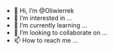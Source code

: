 - 👋 Hi, I’m @Oliwierrek
- 👀 I’m interested in ...
- 🌱 I’m currently learning ...
- 💞️ I’m looking to collaborate on ...
- 📫 How to reach me ...

<!---
Oliwierrek/Oliwierrek is a ✨ special ✨ repository because its `README.md` (this file) appears on your GitHub profile.
You can click the Preview link to take a look at your changes.
--->
